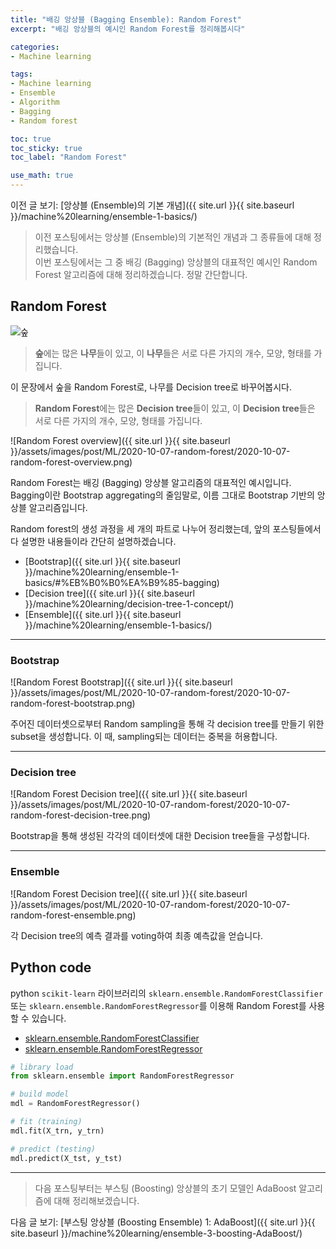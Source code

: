 ```yaml
---
title: "배깅 앙상블 (Bagging Ensemble): Random Forest"
excerpt: "배깅 앙상블의 예시인 Random Forest를 정리해봅시다"

categories:
- Machine learning

tags:
- Machine learning
- Ensemble
- Algorithm
- Bagging
- Random forest

toc: true
toc_sticky: true
toc_label: "Random Forest"

use_math: true
---
```


이전 글 보기: [앙상블 (Ensemble)의 기본 개념]({{ site.url }}{{ site.baseurl }}/machine%20learning/ensemble-1-basics/)

> 이전 포스팅에서는 앙상블 (Ensemble)의 기본적인 개념과 그 종류들에 대해 정리했습니다.  
> 이번 포스팅에서는 그 중 배깅 (Bagging) 앙상블의 대표적인 예시인 Random Forest 알고리즘에 대해 정리하겠습니다. 정말 간단합니다.
 
## Random Forest

![숲](https://upload.wikimedia.org/wikipedia/commons/7/77/Latvian_Forest_Tomes_pagasts%2C_%C4%B6eguma_novads%2C_Latvia.jpg)

> **숲**에는 많은 **나무**들이 있고, 이 **나무**들은 서로 다른 가지의 개수, 모양, 형태를 가집니다.

이 문장에서 숲을 Random Forest로, 나무를 Decision tree로 바꾸어봅시다.

> **Random Forest**에는 많은 **Decision tree**들이 있고, 이 **Decision tree**들은 서로 다른 가지의 개수, 모양, 형태를 가집니다.

![Random Forest overview]({{ site.url }}{{ site.baseurl }}/assets/images/post/ML/2020-10-07-random-forest/2020-10-07-random-forest-overview.png)

Random Forest는 배깅 (Bagging) 앙상블 알고리즘의 대표적인 예시입니다. Bagging이란 Bootstrap aggregating의 줄임말로, 이름 그대로 Bootstrap 기반의 앙상블 알고리즘입니다.

Random forest의 생성 과정을 세 개의 파트로 나누어 정리했는데, 앞의 포스팅들에서 다 설명한 내용들이라 간단히 설명하겠습니다.

- [Bootstrap]({{ site.url }}{{ site.baseurl }}/machine%20learning/ensemble-1-basics/#%EB%B0%B0%EA%B9%85-bagging)
- [Decision tree]({{ site.url }}{{ site.baseurl }}/machine%20learning/decision-tree-1-concept/)
- [Ensemble]({{ site.url }}{{ site.baseurl }}/machine%20learning/ensemble-1-basics/)

---

### Bootstrap

![Random Forest Bootstrap]({{ site.url }}{{ site.baseurl }}/assets/images/post/ML/2020-10-07-random-forest/2020-10-07-random-forest-bootstrap.png)

주어진 데이터셋으로부터 Random sampling을 통해 각 decision tree를 만들기 위한 subset을 생성합니다. 이 때, sampling되는 데이터는 중복을 허용합니다.

---

### Decision tree

![Random Forest Decision tree]({{ site.url }}{{ site.baseurl }}/assets/images/post/ML/2020-10-07-random-forest/2020-10-07-random-forest-decision-tree.png)

Bootstrap을 통해 생성된 각각의 데이터셋에 대한 Decision tree들을 구성합니다.

---

### Ensemble

![Random Forest Decision tree]({{ site.url }}{{ site.baseurl }}/assets/images/post/ML/2020-10-07-random-forest/2020-10-07-random-forest-ensemble.png)

각 Decision tree의 예측 결과를 voting하여 최종 예측값을 얻습니다. 

## Python code
python `scikit-learn` 라이브러리의 `sklearn.ensemble.RandomForestClassifier` 또는 `sklearn.ensemble.RandomForestRegressor`를 이용해 Random Forest를 사용할 수 있습니다. 

- [sklearn.ensemble.RandomForestClassifier](https://scikit-learn.org/stable/modules/generated/sklearn.ensemble.RandomForestClassifier)
- [sklearn.ensemble.RandomForestRegressor](https://scikit-learn.org/stable/modules/generated/sklearn.ensemble.RandomForestRegressor)

```python
# library load
from sklearn.ensemble import RandomForestRegressor

# build model
mdl = RandomForestRegressor()

# fit (training)
mdl.fit(X_trn, y_trn)

# predict (testing)
mdl.predict(X_tst, y_tst)
```

---

> 다음 포스팅부터는 부스팅 (Boosting) 앙상블의 초기 모델인 AdaBoost 알고리즘에 대해 정리해보겠습니다.

다음 글 보기: [부스팅 앙상블 (Boosting Ensemble) 1: AdaBoost]({{ site.url }}{{ site.baseurl }}/machine%20learning/ensemble-3-boosting-AdaBoost/)